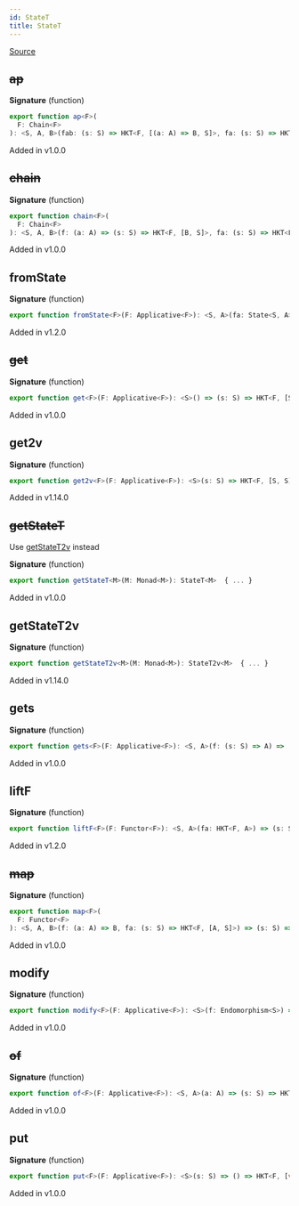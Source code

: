 ```yaml
---
id: StateT
title: StateT
---
```


[Source](https://github.com/gcanti/fp-ts/blob/master/src/StateT.ts)

## ~~ap~~

**Signature** (function)

```ts
export function ap<F>(
  F: Chain<F>
): <S, A, B>(fab: (s: S) => HKT<F, [(a: A) => B, S]>, fa: (s: S) => HKT<F, [A, S]>) => (s: S) => HKT<F, [B, S]>  { ... }
```

Added in v1.0.0

## ~~chain~~

**Signature** (function)

```ts
export function chain<F>(
  F: Chain<F>
): <S, A, B>(f: (a: A) => (s: S) => HKT<F, [B, S]>, fa: (s: S) => HKT<F, [A, S]>) => (s: S) => HKT<F, [B, S]>  { ... }
```

Added in v1.0.0

## fromState

**Signature** (function)

```ts
export function fromState<F>(F: Applicative<F>): <S, A>(fa: State<S, A>) => (s: S) => HKT<F, [A, S]>  { ... }
```

Added in v1.2.0

## ~~get~~

**Signature** (function)

```ts
export function get<F>(F: Applicative<F>): <S>() => (s: S) => HKT<F, [S, S]>  { ... }
```

Added in v1.0.0

## get2v

**Signature** (function)

```ts
export function get2v<F>(F: Applicative<F>): <S>(s: S) => HKT<F, [S, S]>  { ... }
```

Added in v1.14.0

## ~~getStateT~~

Use [getStateT2v](#getstatet2v) instead

**Signature** (function)

```ts
export function getStateT<M>(M: Monad<M>): StateT<M>  { ... }
```

Added in v1.0.0

## getStateT2v

**Signature** (function)

```ts
export function getStateT2v<M>(M: Monad<M>): StateT2v<M>  { ... }
```

Added in v1.14.0

## gets

**Signature** (function)

```ts
export function gets<F>(F: Applicative<F>): <S, A>(f: (s: S) => A) => (s: S) => HKT<F, [A, S]>  { ... }
```

Added in v1.0.0

## liftF

**Signature** (function)

```ts
export function liftF<F>(F: Functor<F>): <S, A>(fa: HKT<F, A>) => (s: S) => HKT<F, [A, S]>  { ... }
```

Added in v1.2.0

## ~~map~~

**Signature** (function)

```ts
export function map<F>(
  F: Functor<F>
): <S, A, B>(f: (a: A) => B, fa: (s: S) => HKT<F, [A, S]>) => (s: S) => HKT<F, [B, S]>  { ... }
```

Added in v1.0.0

## modify

**Signature** (function)

```ts
export function modify<F>(F: Applicative<F>): <S>(f: Endomorphism<S>) => (s: S) => HKT<F, [void, S]>  { ... }
```

Added in v1.0.0

## ~~of~~

**Signature** (function)

```ts
export function of<F>(F: Applicative<F>): <S, A>(a: A) => (s: S) => HKT<F, [A, S]>  { ... }
```

Added in v1.0.0

## put

**Signature** (function)

```ts
export function put<F>(F: Applicative<F>): <S>(s: S) => () => HKT<F, [void, S]>  { ... }
```

Added in v1.0.0
